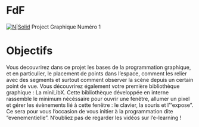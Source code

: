 # FdF

[![N|Solid](https://www.42.fr/logo.jpg)](https://nodesource.com/products/nsolid)
Project Graphique Numéro 1
# Objectifs
Vous decouvrirez dans ce projet les bases de la programmation graphique, et en particulier,
le placement de points dans l’espace, comment les relier avec des segments et
surtout comment observer la scène depuis un certain point de vue.
Vous découvrirez également votre première bibliothèque graphique : La miniLibX.
Cette bibliothèque développée en interne rassemble le minimum nécéssaire pour ouvrir
une fenêtre, allumer un pixel et gérer les évènements lié à cette fenêtre : le clavier, la
souris et l’“expose”. Ce sera pour vous l’occasion de vous initier à la programmation dite
“evenementielle”. N’oubliez pas de regarder les vidéos sur l’e-learning !